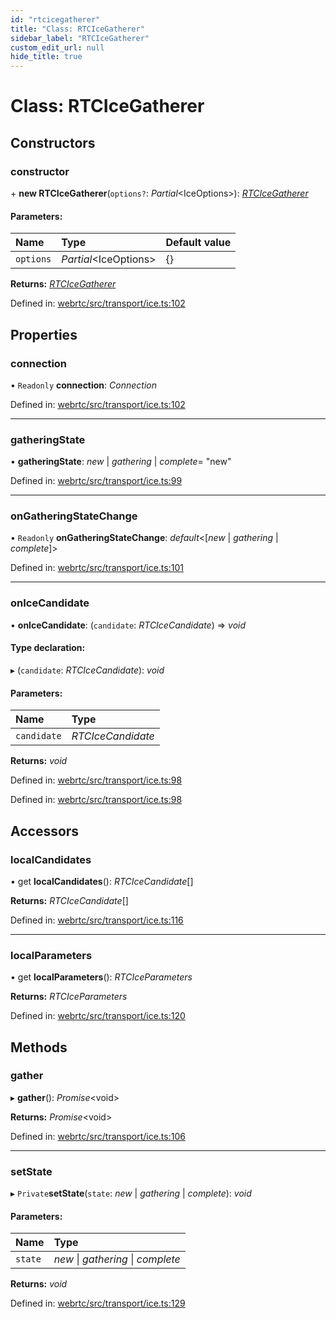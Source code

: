```yaml
---
id: "rtcicegatherer"
title: "Class: RTCIceGatherer"
sidebar_label: "RTCIceGatherer"
custom_edit_url: null
hide_title: true
---
```


# Class: RTCIceGatherer

## Constructors

### constructor

\+ **new RTCIceGatherer**(`options?`: *Partial*<IceOptions\>): [*RTCIceGatherer*](rtcicegatherer.md)

#### Parameters:

Name | Type | Default value |
:------ | :------ | :------ |
`options` | *Partial*<IceOptions\> | {} |

**Returns:** [*RTCIceGatherer*](rtcicegatherer.md)

Defined in: [webrtc/src/transport/ice.ts:102](https://github.com/shinyoshiaki/werift-webrtc/blob/915ed10/packages/webrtc/src/transport/ice.ts#L102)

## Properties

### connection

• `Readonly` **connection**: *Connection*

Defined in: [webrtc/src/transport/ice.ts:102](https://github.com/shinyoshiaki/werift-webrtc/blob/915ed10/packages/webrtc/src/transport/ice.ts#L102)

___

### gatheringState

• **gatheringState**: *new* \| *gathering* \| *complete*= "new"

Defined in: [webrtc/src/transport/ice.ts:99](https://github.com/shinyoshiaki/werift-webrtc/blob/915ed10/packages/webrtc/src/transport/ice.ts#L99)

___

### onGatheringStateChange

• `Readonly` **onGatheringStateChange**: *default*<[*new* \| *gathering* \| *complete*]\>

Defined in: [webrtc/src/transport/ice.ts:101](https://github.com/shinyoshiaki/werift-webrtc/blob/915ed10/packages/webrtc/src/transport/ice.ts#L101)

___

### onIceCandidate

• **onIceCandidate**: (`candidate`: *RTCIceCandidate*) => *void*

#### Type declaration:

▸ (`candidate`: *RTCIceCandidate*): *void*

#### Parameters:

Name | Type |
:------ | :------ |
`candidate` | *RTCIceCandidate* |

**Returns:** *void*

Defined in: [webrtc/src/transport/ice.ts:98](https://github.com/shinyoshiaki/werift-webrtc/blob/915ed10/packages/webrtc/src/transport/ice.ts#L98)

Defined in: [webrtc/src/transport/ice.ts:98](https://github.com/shinyoshiaki/werift-webrtc/blob/915ed10/packages/webrtc/src/transport/ice.ts#L98)

## Accessors

### localCandidates

• get **localCandidates**(): *RTCIceCandidate*[]

**Returns:** *RTCIceCandidate*[]

Defined in: [webrtc/src/transport/ice.ts:116](https://github.com/shinyoshiaki/werift-webrtc/blob/915ed10/packages/webrtc/src/transport/ice.ts#L116)

___

### localParameters

• get **localParameters**(): *RTCIceParameters*

**Returns:** *RTCIceParameters*

Defined in: [webrtc/src/transport/ice.ts:120](https://github.com/shinyoshiaki/werift-webrtc/blob/915ed10/packages/webrtc/src/transport/ice.ts#L120)

## Methods

### gather

▸ **gather**(): *Promise*<void\>

**Returns:** *Promise*<void\>

Defined in: [webrtc/src/transport/ice.ts:106](https://github.com/shinyoshiaki/werift-webrtc/blob/915ed10/packages/webrtc/src/transport/ice.ts#L106)

___

### setState

▸ `Private`**setState**(`state`: *new* \| *gathering* \| *complete*): *void*

#### Parameters:

Name | Type |
:------ | :------ |
`state` | *new* \| *gathering* \| *complete* |

**Returns:** *void*

Defined in: [webrtc/src/transport/ice.ts:129](https://github.com/shinyoshiaki/werift-webrtc/blob/915ed10/packages/webrtc/src/transport/ice.ts#L129)
